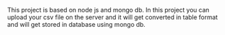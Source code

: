 This project is based on node js and mongo db. In this project you can upload your csv file on the server and it will get converted in table format and will get stored in database using mongo db.
